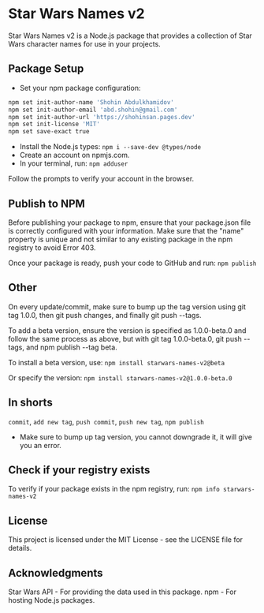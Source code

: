 # Star Wars Names v2

Star Wars Names v2 is a Node.js package that provides a collection of Star Wars character names for use in your projects.

## Package Setup

* Set your npm package configuration:

```bash
npm set init-author-name 'Shohin Abdulkhamidov'
npm set init-author-email 'abd.shohin@gmail.com'
npm set init-author-url 'https://shohinsan.pages.dev'
npm set init-license 'MIT'
npm set save-exact true
```

* Install the Node.js types:
`npm i --save-dev @types/node`
* Create an account on npmjs.com.
* In your terminal, run:
`npm adduser`

Follow the prompts to verify your account in the browser.

## Publish to NPM
Before publishing your package to npm, ensure that your package.json file is correctly configured with your information. Make sure that the "name" property is unique and not similar to any existing package in the npm registry to avoid Error 403.

Once your package is ready, push your code to GitHub and run:
`npm publish`

## Other
On every update/commit, make sure to bump up the tag version using git tag 1.0.0, then git push changes, and finally git push --tags.

To add a beta version, ensure the version is specified as 1.0.0-beta.0 and follow the same process as above, but with git tag 1.0.0-beta.0, git push --tags, and npm publish --tag beta.

To install a beta version, use:
`npm install starwars-names-v2@beta`

Or specify the version:
`npm install starwars-names-v2@1.0.0-beta.0`


## In shorts

`commit`, `add new tag`, `push commit`, `push new tag`, `npm publish`

* Make sure to bump up tag version, you cannot downgrade it, it will give you an error.



## Check if your registry exists

To verify if your package exists in the npm registry, run:
`npm info starwars-names-v2`

## License
This project is licensed under the MIT License - see the LICENSE file for details.

## Acknowledgments

Star Wars API - For providing the data used in this package.
npm - For hosting Node.js packages.

